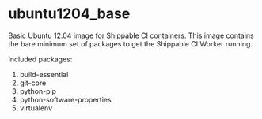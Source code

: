 ubuntu1204_base
===============

Basic Ubuntu 12.04 image for Shippable CI containers. This image contains the
bare minimum set of packages to get the Shippable CI Worker running.

Included packages:
1. build-essential
2. git-core
3. python-pip
4. python-software-properties
5. virtualenv
